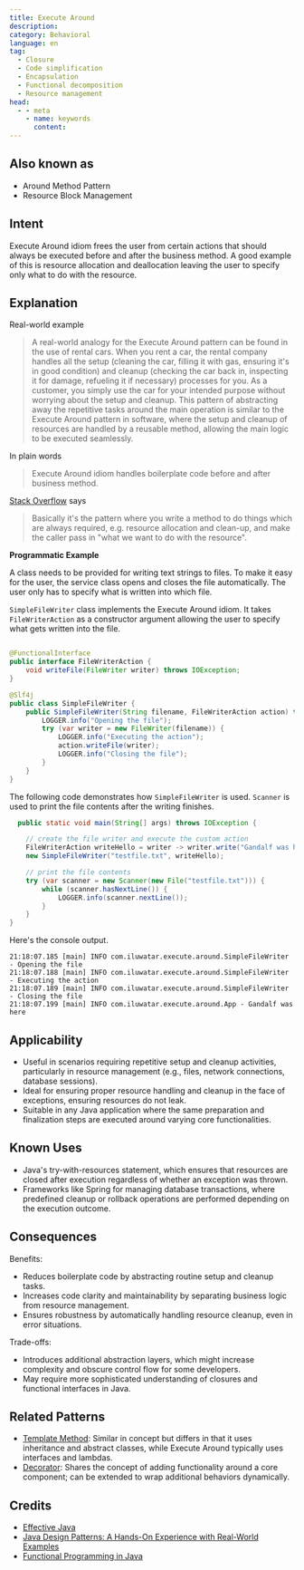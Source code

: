 ```yaml
---
title: Execute Around
description:
category: Behavioral
language: en
tag:
  - Closure
  - Code simplification
  - Encapsulation
  - Functional decomposition
  - Resource management
head:
  - - meta
    - name: keywords
      content:
---
```


## Also known as

* Around Method Pattern
* Resource Block Management

## Intent

Execute Around idiom frees the user from certain actions that should always be executed before and after the business method. A good example of this is resource allocation and deallocation leaving the user to specify only what to do with the resource.

## Explanation

Real-world example

> A real-world analogy for the Execute Around pattern can be found in the use of rental cars. When you rent a car, the rental company handles all the setup (cleaning the car, filling it with gas, ensuring it's in good condition) and cleanup (checking the car back in, inspecting it for damage, refueling it if necessary) processes for you. As a customer, you simply use the car for your intended purpose without worrying about the setup and cleanup. This pattern of abstracting away the repetitive tasks around the main operation is similar to the Execute Around pattern in software, where the setup and cleanup of resources are handled by a reusable method, allowing the main logic to be executed seamlessly.

In plain words

> Execute Around idiom handles boilerplate code before and after business method.

[Stack Overflow](https://stackoverflow.com/questions/341971/what-is-the-execute-around-idiom) says

> Basically it's the pattern where you write a method to do things which are always required, e.g. resource allocation and clean-up, and make the caller pass in "what we want to do with the resource".

**Programmatic Example**

A class needs to be provided for writing text strings to files. To make it easy for the user, the service class opens and closes the file automatically. The user only has to specify what is written into which file.

`SimpleFileWriter` class implements the Execute Around idiom. It takes `FileWriterAction` as a constructor argument allowing the user to specify what gets written into the file.

```java

@FunctionalInterface
public interface FileWriterAction {
    void writeFile(FileWriter writer) throws IOException;
}

@Slf4j
public class SimpleFileWriter {
    public SimpleFileWriter(String filename, FileWriterAction action) throws IOException {
        LOGGER.info("Opening the file");
        try (var writer = new FileWriter(filename)) {
            LOGGER.info("Executing the action");
            action.writeFile(writer);
            LOGGER.info("Closing the file");
        }
    }
}
```

The following code demonstrates how `SimpleFileWriter` is used. `Scanner` is used to print the file contents after the writing finishes.

```java
  public static void main(String[] args) throws IOException {

    // create the file writer and execute the custom action
    FileWriterAction writeHello = writer -> writer.write("Gandalf was here");
    new SimpleFileWriter("testfile.txt", writeHello);

    // print the file contents
    try (var scanner = new Scanner(new File("testfile.txt"))) {
        while (scanner.hasNextLine()) {
            LOGGER.info(scanner.nextLine());
        }
    }
}
```

Here's the console output.

```
21:18:07.185 [main] INFO com.iluwatar.execute.around.SimpleFileWriter - Opening the file
21:18:07.188 [main] INFO com.iluwatar.execute.around.SimpleFileWriter - Executing the action
21:18:07.189 [main] INFO com.iluwatar.execute.around.SimpleFileWriter - Closing the file
21:18:07.199 [main] INFO com.iluwatar.execute.around.App - Gandalf was here
```

## Applicability

* Useful in scenarios requiring repetitive setup and cleanup activities, particularly in resource management (e.g., files, network connections, database sessions).
* Ideal for ensuring proper resource handling and cleanup in the face of exceptions, ensuring resources do not leak.
* Suitable in any Java application where the same preparation and finalization steps are executed around varying core functionalities.

## Known Uses

* Java's try-with-resources statement, which ensures that resources are closed after execution regardless of whether an exception was thrown.
* Frameworks like Spring for managing database transactions, where predefined cleanup or rollback operations are performed depending on the execution outcome.

## Consequences

Benefits:

* Reduces boilerplate code by abstracting routine setup and cleanup tasks.
* Increases code clarity and maintainability by separating business logic from resource management.
* Ensures robustness by automatically handling resource cleanup, even in error situations.

Trade-offs:

* Introduces additional abstraction layers, which might increase complexity and obscure control flow for some developers.
* May require more sophisticated understanding of closures and functional interfaces in Java.

## Related Patterns

* [Template Method](https://java-design-patterns.com/patterns/template-method/): Similar in concept but differs in that it uses inheritance and abstract classes, while Execute Around typically uses interfaces and lambdas.
* [Decorator](https://java-design-patterns.com/patterns/decorator/): Shares the concept of adding functionality around a core component; can be extended to wrap additional behaviors dynamically.

## Credits

* [Effective Java](https://amzn.to/4aDdWbs)
* [Java Design Patterns: A Hands-On Experience with Real-World Examples](https://amzn.to/3vUGApm)
* [Functional Programming in Java](https://amzn.to/3JUIc5Q)

